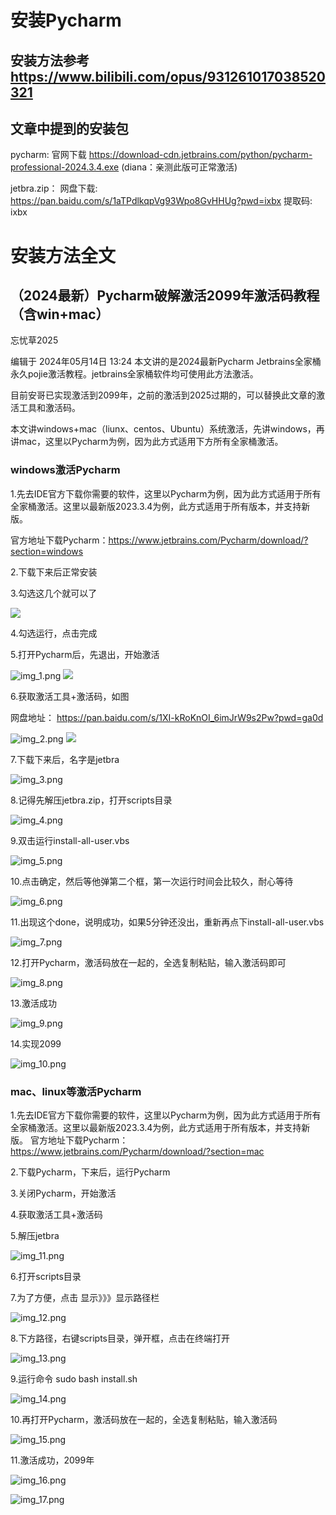 # 安装Pycharm
## 安装方法参考 https://www.bilibili.com/opus/931261017038520321

## 文章中提到的安装包
pycharm: 官网下载 https://download-cdn.jetbrains.com/python/pycharm-professional-2024.3.4.exe (diana：亲测此版可正常激活)

jetbra.zip： 网盘下载: https://pan.baidu.com/s/1aTPdlkqpVg93Wpo8GvHHUg?pwd=ixbx 提取码: ixbx

# 安装方法全文
## （2024最新）Pycharm破解激活2099年激活码教程（含win+mac）
忘忧草2025

编辑于 2024年05月14日 13:24
本文讲的是2024最新Pycharm Jetbrains全家桶永久pojie激活教程。jetbrains全家桶软件均可使用此方法激活。

目前安哥已实现激活到2099年，之前的激活到2025过期的，可以替换此文章的激活工具和激活码。

本文讲windows+mac（liunx、centos、Ubuntu）系统激活，先讲windows，再讲mac，这里以Pycharm为例，因为此方式适用下方所有全家桶激活。

### windows激活Pycharm

1.先去IDE官方下载你需要的软件，这里以Pycharm为例，因为此方式适用于所有全家桶激活。这里以最新版2023.3.4为例，此方式适用于所有版本，并支持新版。

官方地址下载Pycharm：https://www.jetbrains.com/Pycharm/download/?section=windows

2.下载下来后正常安装

3.勾选这几个就可以了

![](https://i1.hdslb.com/bfs/article/af69a2f41bf4df67a8946131a6fb221a3493081452120527.png@1006w_724h.avif)

4.勾选运行，点击完成

5.打开Pycharm后，先退出，开始激活

![img_1.png](img_1.png)
![](https://i1.hdslb.com/bfs/article/fcde7440b83b68cbdaaa075338acdb39438465509.png@1192w.avif)

6.获取激活工具+激活码，如图

网盘地址： https://pan.baidu.com/s/1XI-kRoKnOI_6imJrW9s2Pw?pwd=ga0d

![img_2.png](img_2.png)
![](https://i1.hdslb.com/bfs/article/7573b619141a330f1c42868504724055438465509.png@1092w_490h.avif)

7.下载下来后，名字是jetbra

![img_3.png](img_3.png)
![]()

8.记得先解压jetbra.zip，打开scripts目录 

![img_4.png](img_4.png)
![]()

9.双击运行install-all-user.vbs

![img_5.png](img_5.png)
![]()

10.点击确定，然后等他弹第二个框，第一次运行时间会比较久，耐心等待

![img_6.png](img_6.png)
![]()

11.出现这个done，说明成功，如果5分钟还没出，重新再点下install-all-user.vbs

![img_7.png](img_7.png)
![]()

12.打开Pycharm，激活码放在一起的，全选复制粘贴，输入激活码即可

![img_8.png](img_8.png)
![]()

13.激活成功

![img_9.png](img_9.png)
![]()

14.实现2099

![img_10.png](img_10.png)
![]()



### mac、linux等激活Pycharm

1.先去IDE官方下载你需要的软件，这里以Pycharm为例，因为此方式适用于所有全家桶激活。这里以最新版2023.3.4为例，此方式适用于所有版本，并支持新版。
官方地址下载Pycharm：https://www.jetbrains.com/Pycharm/download/?section=mac

2.下载Pycharm，下来后，运行Pycharm

3.关闭Pycharm，开始激活

4.获取激活工具+激活码

5.解压jetbra

![img_11.png](img_11.png)
![]()

6.打开scripts目录

7.为了方便，点击 显示》》》显示路径栏

![img_12.png](img_12.png)
![]()

8.下方路径，右键scripts目录，弹开框，点击在终端打开

![img_13.png](img_13.png)
![]()

9.运行命令 sudo bash install.sh

![img_14.png](img_14.png)
![]()

10.再打开Pycharm，激活码放在一起的，全选复制粘贴，输入激活码

![img_15.png](img_15.png)
![]()

11.激活成功，2099年

![img_16.png](img_16.png)
![]()

![img_17.png](img_17.png)
![]()






